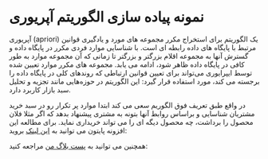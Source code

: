 # نمونه پیاده سازی الگوریتم آپریوری
آپریوری (apriori) یک الگوریتم برای استخراج مکرر مجموعه های مورد و یادگیری قوانین مرتبط با پایگاه های داده رابطه ای است. با شناسایی موارد فردی مکرر در پایگاه داده و گسترش آنها به مجموعه اقلام بزرگتر و بزرگتر تا زمانی که آن مجموعه موارد به طور کافی در پایگاه داده ظاهر شود، ادامه می یابد. مجموعه های مکرر موارد تعیین شده توسط ایپرایوری می‌تواند برای تعیین قوانین ارتباطی که روندهای کلی در پایگاه داده را برجسته می کند، مورد استفاده قرار گیرد: این الگوریتم در حوزه‌هایی مانند تجزیه و تحلیل سبد بازار کاربرد دارد.

در واقع طبق تعریف فوق الگوریم سعی می کند ابتدا موارد پر تکرار رو در سبد خرید مشتریان شناسایی و براساس روابط آنها بتونه به مشتری پیشنهاد بدهد که اگر مثلا فلان محصول را برداشت، چه محصول دیگه ای را می تواند خریداری نماید.
برای مطالعه این افزونه پایتون می توانید به [این لینک](http://rasbt.github.io/mlxtend/user_guide/frequent_patterns/association_rules/)  بروید:

همچنین می توانید به [پست بلاگ من](https://vrgl.ir/Wa4Sc) مراجعه کنید:
